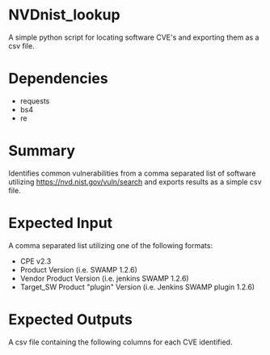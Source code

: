 # NVDnist_lookup
A simple python script for locating software CVE's and exporting them as a csv file.

# Dependencies
- requests
- bs4
- re

# Summary
Identifies common vulnerabilities from a comma separated list of software utilizing https://nvd.nist.gov/vuln/search and exports results as a simple csv file.

# Expected Input
A comma separated list utilizing one of the following formats:
- CPE v2.3
- Product Version (i.e. SWAMP 1.2.6)
- Vendor Product Version (i.e. jenkins SWAMP 1.2.6)
- Target_SW Product "plugin" Version (i.e. Jenkins SWAMP plugin 1.2.6)

# Expected Outputs
A csv file containing the following columns for each CVE identified.
